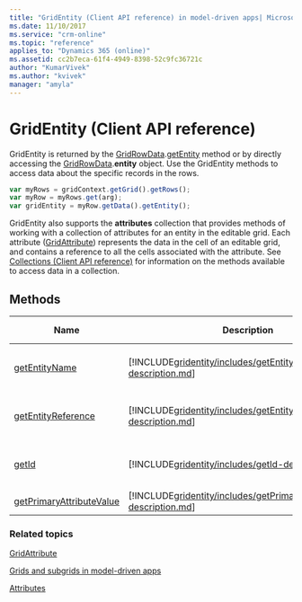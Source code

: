 ```yaml
---
title: "GridEntity (Client API reference) in model-driven apps| MicrosoftDocs"
ms.date: 11/10/2017
ms.service: "crm-online"
ms.topic: "reference"
applies_to: "Dynamics 365 (online)"
ms.assetid: cc2b7eca-61f4-4949-8398-52c9fc36721c
author: "KumarVivek"
ms.author: "kvivek"
manager: "amyla"
---
```

# GridEntity (Client API reference)



GridEntity is returned by the [GridRowData](gridrowdata.md).[getEntity](gridrowdata/getEntity.md) method or by directly accessing the [GridRowData](gridrowdata.md).**entity** object. Use the GridEntity methods to access data about the specific records in the rows.

```JavaScript
var myRows = gridContext.getGrid().getRows();
var myRow = myRows.get(arg);
var gridEntity = myRow.getData().getEntity();
```

GridEntity also supports the **attributes** collection that provides methods of working with a collection of attributes for an entity in the editable grid. Each attribute ([GridAttribute](gridattribute.md)) represents the data in the cell of an editable grid, and contains a reference to all the cells associated with the attribute. See [Collections (Client API reference)](../collections.md) for information on the methods available to access data in a collection.

## Methods

|Name|Description|Available for|
|--|--|--|
|[getEntityName](gridentity/getEntityName.md)|[!INCLUDE[gridentity/includes/getEntityName-description.md](gridentity/includes/getEntityName-description.md)]|Read-only and editable grids|
|[getEntityReference](gridentity/getEntityReference.md)|[!INCLUDE[gridentity/includes/getEntityReference-description.md](gridentity/includes/getEntityReference-description.md)]|Read-only and editable grids|
|[getId](gridentity/getId.md)|[!INCLUDE[gridentity/includes/getId-description.md](gridentity/includes/getId-description.md)]|Read-only and editable grids|
|[getPrimaryAttributeValue](gridentity/getPrimaryAttributeValue.md)|[!INCLUDE[gridentity/includes/getPrimaryAttributeValue-description.md](gridentity/includes/getPrimaryAttributeValue-description.md)]|Read-only grid|

### Related topics

[GridAttribute](gridattribute.md)

[Grids and subgrids in model-driven apps](../grids.md)

[Attributes](../attributes.md)


